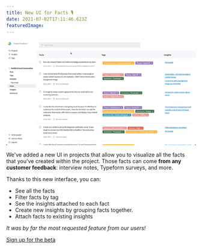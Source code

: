 ```yaml
---
title: New UI for Facts 🎙
date: 2021-07-02T17:11:46.623Z
featuredImage:
---
```


![demo new UI for facts](./2021-07-02-demo.gif)

We've added a new UI in projects that allow you to visualize all the facts that you've created within the project. Those facts can come **from any customer feedback**: interview notes, Typeform surveys, and more.

Thanks to this new interface, you can:

- See all the facts
- Filter facts by tag
- See the insights attached to each fact
- Create new insights by grouping facts together.
- Attach facts to existing insights

_It was by far the most requested feature from our users!_

[Sign up for the beta](/signup)
